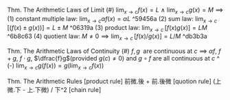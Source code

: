 
Thm. The Arithmetic Laws of Limit
(#) $\displaystyle \lim_{x\to c}f(x)=L$ $\land$ $\displaystyle \lim_{x\to c}g(x)=M$
	$\implies$
	(1) constant multiple law:  $\displaystyle \lim_{x\to c}\alpha f(x)=\alpha L$ ^59456a
	(2) sum law:                $\displaystyle \lim_{x\to c}\,[(f(x)\pm g(x))]=L\pm M$ ^06319a
	(3) product law:            $\displaystyle \lim_{x\to c}\,[f(x)g(x)]=LM$ ^6b8c63
	(4) quotient law:           $M\neq 0\implies\displaystyle \lim_{x\to c}\,[f(x)/g(x)]=L/M$ ^db3b3a

Thm. The Arithmetic Laws of Continuity
(#) $f,\,g\;$ are continuous at $c$
	$\implies$
	$\alpha f$, $f+g$, $f\cdot g$, $\dfrac{f}g$(provided $g(c)\neq0$) and $g\circ f$
	                          are all continuous at $c$
    ^ 
    (-) $\displaystyle\lim_{x\to c}g(f(x))=\displaystyle g(\lim_{x\to c}f(x))$

Thm. The Arithmetic Rules
[product rule] 前微.後 + 前.後微
[quotion rule] (上微.下 - 上.下微) / 下^2
[chain rule]